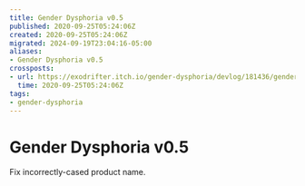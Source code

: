 ```yaml
---
title: Gender Dysphoria v0.5
published: 2020-09-25T05:24:06Z
created: 2020-09-25T05:24:06Z
migrated: 2024-09-19T23:04:16-05:00
aliases:
- Gender Dysphoria v0.5
crossposts:
- url: https://exodrifter.itch.io/gender-dysphoria/devlog/181436/gender-dysphoria-v05-released
  time: 2020-09-25T05:24:06Z
tags:
- gender-dysphoria
---
```


# Gender Dysphoria v0.5

Fix incorrectly-cased product name.
